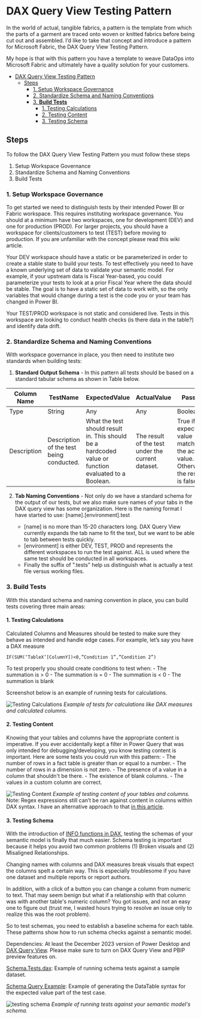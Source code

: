
# DAX Query View Testing Pattern
In the world of actual, tangible fabrics, a pattern is the template from which the parts of a garment are traced onto woven or knitted fabrics before being cut out and assembled.  I’d like to take that concept and introduce a pattern for Microsoft Fabric, the DAX Query View Testing Pattern. 

My hope is that with this pattern you have a template to weave DataOps into Microsoft Fabric and ultimately have a quality solution for your customers.

- [DAX Query View Testing Pattern](#dax-query-view-testing-pattern)
  - [Steps](#steps)
    - [1. Setup Workspace Governance](#1-setup-workspace-governance)
    - [2. Standardize Schema and Naming Conventions](#2-standardize-schema-and-naming-conventions)
    - [3. **Build Tests**](#3-build-tests)
      - [1. Testing Calculations](#1-testing-calculations)
      - [2. Testing Content](#2-testing-content)
      - [3. Testing Schema](#3-testing-schema)

## Steps

To follow the DAX Query View Testing Pattern you must follow these steps

1.	Setup Workspace Governance
2.	Standardize Schema and Naming Conventions
3.	Build Tests

### 1. Setup Workspace Governance

To get started we need to distinguish tests by their intended Power BI or Fabric workspace. This requires instituting workspace governance. You should at a minimum have two workspaces, one for development (DEV) and one for production (PROD). For larger projects, you should have a workspace for clients/customers to test (TEST) before moving to production. If you are unfamiliar with the concept please read this wiki article.

Your DEV workspace should have a static or be parameterized in order to create a stable state to build your tests. To test effectively you need to have a known underlying set of data to validate your semantic model. For example, if your upstream data is Fiscal Year-based, you could parameterize your tests to look at a prior Fiscal Year where the data should be stable. The goal is to have a static set of data to work with, so the only variables that would change during a test is the code you or your team has changed in Power BI.

Your TEST/PROD workspace is not static and considered live. Tests in this workspace are looking to conduct health checks (is there data in the table?) and identify data drift.

### 2. Standardize Schema and Naming Conventions
With workspace governance in place, you then need to institute two standards when building tests:

1. **Standard Output Schema** - In this pattern all tests should be based on a standard tabular schema as shown in Table below.

| Column Name  | TestName | ExpectedValue | ActualValue | Passed|
| -------- | ------- |------- |------- |------- |
| Type      | String   | Any     | Any   | Boolean   |
| Description | Description of the test being conducted.    | What the test should result in. This should be a hardcoded value or function evaluated to a Boolean.  | The result of the test under the current dataset.  |  True if the expected value matches the actual value. Otherwise, the result is false. |

2. **Tab Naming Conventions** - Not only do we have a standard schema for the output of our tests, but we also make sure names of your tabs in the DAX query view has some organization. Here is the naming format I have started to use:
[name].[environment].test 

    -	[name] is no more than 15-20 characters long. DAX Query View currently expands the tab name to fit the text, but we want to be able to tab between tests quickly.
    -	[environment] is either DEV, TEST, PROD and represents the different workspaces to run the test against.  ALL is used where the same test should be conducted in all workspaces.
    -	Finally the suffix of ".tests" help us distinguish what is actually a test file versus working files.


### 3. **Build Tests**

With this standard schema and naming convention in place, you can build tests covering three main areas:

#### 1. Testing Calculations

Calculated Columns and Measures should be tested to make sure they behave as intended and handle edge cases. For example, let’s say you have a DAX measure 

```IF(SUM(‘TableX’[ColumnY])<0,”Condition 1”,”Condition 2”)```

To test properly you should create conditions to test when:
    -	The summation is > 0
    -	The summation is = 0
    -	The summation is < 0
    -	The summation is blank

Screenshot below is an example of running tests for calculations.

![Testing Calculations](../images/testing-calculations.png)
*Example of tests for calculations like DAX measures and calculated columns.*

#### 2. Testing Content

Knowing that your tables and columns have the appropriate content is imperative. If you ever accidentally kept a filter in Power Query that was only intended for debugging/developing, you know testing content is important. Here are some tests you could run with this pattern:
    -	The number of rows in a fact table is greater than or equal to a number.
    - The number of rows in a dimension is not zero.
    - The presence of a value in a column that shouldn't be there.
    - The existence of blank columns.
    - The values in a custom column are correct.

![Testing Content](../images/testing-content.png)
*Example of testing content of your tables and columns.*
Note: Regex expressions still can’t be ran against content in columns within DAX syntax. I have an alternative approach to that <a href="https://www.kerski.tech/bringing-dataops-to-power-bi-part23/" target="_blank">in this article</a>.


#### 3. Testing Schema
With the introduction of <a href="https://powerbi.microsoft.com/en-us/blog/dax-query-view-introduces-new-info-dax-functions/" target="_blank">INFO functions in DAX</a>, testing the schemas of your semantic model is finally that much easier. Schema testing is important because it helps you avoid two common problems (1) Broken visuals and (2) Misaligned Relationships.

Changing names with columns and DAX measures break visuals that expect the columns spelt a certain way. This is especially troublesome if you have one dataset and multiple reports or report authors. 

In addition, with a click of a button you can change a column from numeric to text. That may seem benign but what if a relationship with that column was with another table's numeric column? You got issues, and not an easy one to figure out (trust me, I wasted hours trying to resolve an issue only to realize this was the root problem). 

So to test schemas, you need to establish a baseline schema for each table. These patterns show how to run schema checks against a semantic model. 

Dependencies: At least the December 2023 version of Power Desktop and [DAX Query View](https://learn.microsoft.com/en-us/power-bi/transform-model/dax-query-view).  Please make sure to turn on DAX Query View and PBIP preview features on.

[Schema.Tests.dax](./Semantic%20Model/SampleModel.Dataset/DAXQueries/Schema.Tests.dax): Example of running schema tests against a sample dataset.

[Schema Query Example](./Semantic%20Model/SampleModel.Dataset/DAXQueries/Schema%20Query%20Example.dax): Example of generating the DataTable syntax for the expected value part of the test case.

![testing schema](../images/testing-schema.png)
*Example of running tests against your semantic model's schema.*


